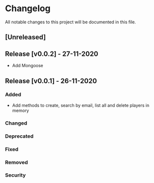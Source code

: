 # Changelog

All notable changes to this project will be documented in this file.

## [Unreleased]

## Release [v0.0.2] - 27-11-2020

-   Add Mongoose

## Release [v0.0.1] - 26-11-2020

### Added

-   Add methods to create, search by email, list all and delete players in memory

### Changed

### Deprecated

### Fixed

### Removed

### Security
